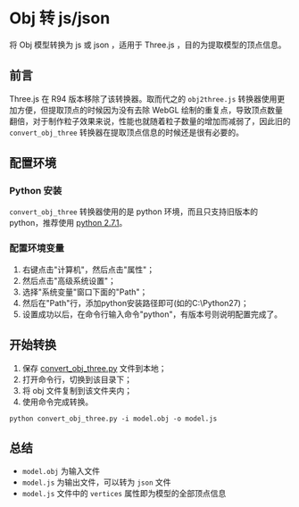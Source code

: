 # Obj 转 js/json

将 Obj 模型转换为 js 或 json ，适用于 Three.js ，目的为提取模型的顶点信息。

## 前言

Three.js 在 R94 版本移除了该转换器。取而代之的 `obj2three.js` 转换器使用更加方便，但提取顶点的时候因为没有去除 WebGL 绘制的重复点，导致顶点数量翻倍，对于制作粒子效果来说，性能也就随着粒子数量的增加而减弱了，因此旧的 `convert_obj_three` 转换器在提取顶点信息的时候还是很有必要的。

## 配置环境
### Python 安装
`convert_obj_three` 转换器使用的是 python 环境，而且只支持旧版本的 python，推荐使用 [python 2.7.1](https://www.python.org/downloads/release/python-2711/)。

### 配置环境变量

1. 右键点击"计算机"，然后点击"属性"；
2. 然后点击"高级系统设置"；
3. 选择"系统变量"窗口下面的"Path"；
4. 然后在"Path"行，添加python安装路径即可(如的C:\Python27)；
5. 设置成功以后，在命令行输入命令"python"，有版本号则说明配置完成了。

## 开始转换

1. 保存 [convert_obj_three.py](./convert_obj_three.py) 文件到本地；
2. 打开命令行，切换到该目录下；
3. 将 obj 文件复制到该文件夹内；
3. 使用命令完成转换。

```git
python convert_obj_three.py -i model.obj -o model.js
```

## 总结

- `model.obj` 为输入文件
- `model.js` 为输出文件，可以转为 `json` 文件
- `model.js` 文件中的 `vertices` 属性即为模型的全部顶点信息
